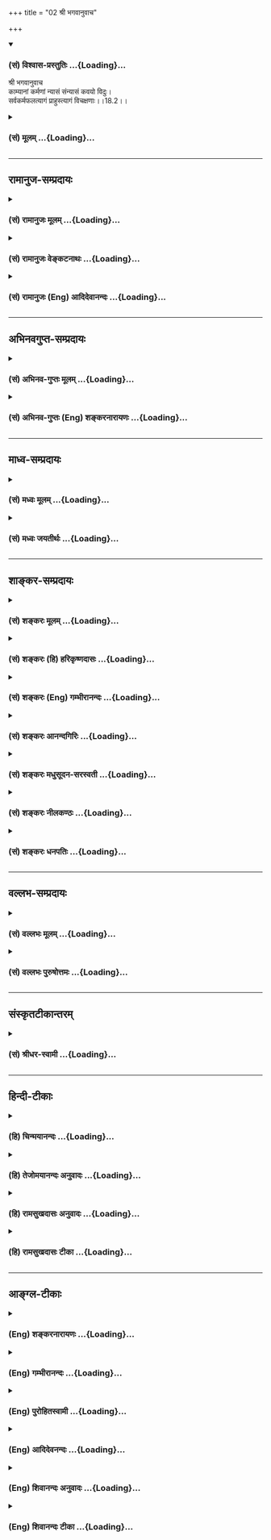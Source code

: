 +++
title = "02 श्री भगवानुवाच"

+++
<div class="js_include" newlevelforh1="3" title="(सं) विश्वास-प्रस्तुतिः" unfilled url="/purANam_vaiShNavam/mahAbhAratam/06-bhIShma-parva/03-bhagavad-gItA-parva/saMskRtam/vishvAsa-prastutiH/18_moxa-saMnyAsa-yogaH/02_shrI_bhagavAnuvAc.md">
<details open><summary><h3>(सं) विश्वास-प्रस्तुतिः ...{Loading}...</h3></summary>

श्री भगवानुवाच  
काम्यानां कर्मणां न्यासं संन्यासं कवयो विदुः।  
सर्वकर्मफलत्यागं प्राहुस्त्यागं विचक्षणाः।।18.2।।
</details>
</div>
<div class="js_include collapsed" newlevelforh1="3" title="(सं) मूलम्" unfilled url="/purANam_vaiShNavam/mahAbhAratam/06-bhIShma-parva/03-bhagavad-gItA-parva/saMskRtam/mUlam/18_moxa-saMnyAsa-yogaH/02_shrI_bhagavAnuvAc.md">
<details><summary><h3>(सं) मूलम् ...{Loading}...</h3></summary>

श्री भगवानुवाच  
काम्यानां कर्मणां न्यासं संन्यासं कवयो विदुः।  
सर्वकर्मफलत्यागं प्राहुस्त्यागं विचक्षणाः।।18.2।।
</details>
</div>


_________________
## रामानुज-सम्प्रदायः
<div class="js_include collapsed" newlevelforh1="3" title="(सं) रामानुजः मूलम्" unfilled url="/purANam_vaiShNavam/mahAbhAratam/06-bhIShma-parva/03-bhagavad-gItA-parva/saMskRtam/rAmAnujaH/mUlam/18_moxa-saMnyAsa-yogaH/02_shrI_bhagavAnuvAc.md">
<details><summary><h3>(सं) रामानुजः मूलम् ...{Loading}...</h3></summary>





**Sanskrit Commentary By Sri Ramanuja**

।।18.2।। श्रीभगवानुवाच -- केचन विद्वांसः **काम्यानां कर्मणां** न्यासं
स्वरूपत्यागं **संन्यासं विदुः** केचित् च **विचक्षणाः** नित्यानां
नैमित्तिकानां काम्यानां च सर्वेषां कर्मणां फलत्याग एव मोक्षशास्त्रेषु
त्यागशब्दार्थः इति **प्राहुः। तत्र शास्त्रीयः त्यागः
काम्यकर्मस्वरूपविषयः; सर्वकर्मफलविषयः; इति विवादं प्रदर्शयन् एकत्र
संन्यासशब्दम् इतरत्र त्यागशब्दं प्रयुक्तवान् अतः त्यागसंन्यासशब्दयोः
एकार्थत्वम् अङ्गीकृतम् इति ज्ञायते।  
  
तथानिश्चयं श्रृणु मे तत्र त्यागे भरतसत्तम। (गीता 18।4) इति त्यागशब्देन
एव निर्णयवचनात्। नियतस्य तु संन्यासः कर्मणो नोपपद्यते। मोहात्तस्य
परित्यागस्तामसः परिकीर्तितः।। (गीता 18।7)अनिष्टमिष्टं मिश्रं च त्रिविधं
कर्मणः फलम्। भवत्यत्यागिनां प्रेत्य न तु संन्यासिनां क्वचित्।। (गीता
18।12) इति परस्परपर्यायतादर्शनात् च तयोः एकार्थत्वं प्रतीयते; इति
निश्चीयते।।**


</details>
</div>
<div class="js_include collapsed" newlevelforh1="3" title="(सं) रामानुजः वेङ्कटनाथः" unfilled url="/purANam_vaiShNavam/mahAbhAratam/06-bhIShma-parva/03-bhagavad-gItA-parva/saMskRtam/rAmAnujaH/venkaTanAthaH/18_moxa-saMnyAsa-yogaH/02_shrI_bhagavAnuvAc.md">
<details><summary><h3>(सं) रामानुजः वेङ्कटनाथः ...{Loading}...</h3></summary>





**Sanskrit Commentary By Sri Vedantadeshikacharya Venkatanatha**

  
  
।।18.2।। पृथक्त्वैकत्वतत्स्वरूपजिज्ञासया प्रश्नश्चेत् तत्र
कस्मिन्नंशेकाम्यानाम् इत्यादिमतभेदोपन्यासस्य सङ्गतिः इत्यत्राऽऽह --
अथेति। अयमभिप्रायः -- न्यायतो ह्यत्र निर्णयः प्रतिपाद्यते सन्दिग्धे च
न्यायावतारः सन्देहश्चात्र वादिविप्रतिपत्तिनिबन्धन इति न्यायविषयविशोधनाय
विप्रतिपत्त्युपन्यासः -- इति। एतेन कथितार्थयोरपि
सन्न्यासत्यागशब्दयोर्विप्रतिपत्तिप्रशमनाय अस्मिन्नध्याये पुनः प्रश्न
इत्यपि सूचितम्। एकत्वस्वीकारेण प्रतिवचनात् पृथकत्वप्रतिक्षेपोऽर्थसिद्ध
इत्यभिप्रायेणाऽऽह -- एकमेव स्वरूपमिति। स्वमतस्यनिश्चयं श्रृणु \[17।4\]
इति वक्ष्यमाणत्वात्। कवयःविचक्षणाः इति पदद्वयं
नार्थप्राशस्त्यार्थवक्तृगौरवपरम् अपितु
विप्रतिपत्त्युपयुक्तवेदनमात्रपरमित्यभिप्रायेणाऽऽह -- केचन विद्वांस इति।
अनन्तरश्लोकेन भेदस्यएके; अपरे इति व्यक्तमुक्तत्वादिहापि
तद्विवक्षेत्यभिप्रायेण -- केचनेत्युक्तम्। काम्यानां कर्मणां न्यासम् इति
विशेषणादितरेषामपरित्यागः प्रतीयते उत्तरत्र चसर्वकर्मफलत्यागम् इति
विशेषणादत्र काम्यस्वरूपत्यागश्चेत्यभिप्रायेणाऽऽह -- स्वरूपत्यागमिति।
काम्यस्वरूपत्यागंवदतामयमभिप्रायः -- न तावन्नित्यनैमित्तिकवत् अकरणे
प्रत्यवायात्कर्मान्तरानर्हतापत्तिभयाद्वा काम्यमनुष्ठीयते। न च
त्रिवर्गसाधनाय; तस्यापवर्गप्रत्यनीकत्वात्। न च तदेव कर्मापवर्गस्यापि
स्वयं साधनम्; उपासनादिनैरर्थक्यप्रसङ्गात्। नच विनियोगपृथक्त्वेन
विद्याङ्गतया तत्परिग्रहः; यज्ञादिश्रुतेर्नित्यनैमित्तिकमात्रविषयत्वेऽपि
विरोधाभावात्। अत एव हिसर्वापेक्षा च यज्ञादिश्रुतेरश्ववत्
\[ब्र.सू.3।4।26\] इत्यधिकरणमाश्रमधर्मसापेक्षतापरं भाष्यते।
तस्मात्स्वर्गादिसंज्ञनरकहेतवः काम्याः क्रिया मुमुक्षुभिर्नानुष्ठेयाः --
इति।  
  
सर्वकर्मफलत्यागमिति वदतांत्वयमाशयः -- फलविरोधाद्धि काम्यानां त्यागः
शङ्क्यते अतः फलमेव त्यज्यताम्; न च निष्फलानुष्ठानप्रसङ्गः;
नित्यनैमित्तिकवदेव भगवत्प्रीतिमात्रार्थतया तदनुष्ठानोपपत्तेः। न चैवं न
विधिःयो वा एतदक्षरं गार्ग्यविदित्वा जुहोति यजते तपस्तप्यते बहूनि
वर्षसहस्राणि अन्तवदेवास्य तद्भवति \[बृ.उ.3।8।10\]
इत्यादिनाऽक्षरशब्दनिर्दिष्टपरमपुरुषवेदनावेदनाभ्यामेव तस्यैव कर्मणो
नित्यानित्यफलसाधनत्वश्रुतेः। अतो नित्यनैमित्तिकानामिव काम्यानामपि न
स्वरूपत्यागः -- इति।  
  
विवादस्य भिन्नविषयत्वायोगादत्र
त्यागसन्न्यासशब्दयोरेकार्थत्वावश्यम्भावात्पृथगर्थत्वशङ्कापरिहारोऽर्थलब्ध
इत्याह -- तत्रेति। एतेन सन्न्यासत्यागशब्दयोः पृथगर्थत्वमङ्गीकृत्य
कस्यचित्काम्यस्वरूपप्रहाणविषयतया कस्यचित्तु
नित्यनैमित्तिकफलोपेक्षार्थतां च वदन्तः प्रत्युक्ताः। नह्यत्र
काम्येतरकर्मफलत्यागमित्युच्यते। ततश्च सङ्कोचकाभावात् त्रिविधमपि कर्म
संगृह्णाति। तदिदमुक्तं -- नित्यानां नैमित्तिकानां काम्यानां च सर्वेषां
कर्मणामिति। नित्यानामपिप्राजापत्यं गृहस्थानाम् \[वि.पु.1।6।37\]
इत्यादिना फलसंयोगोऽवगतः।  
  
अत्र श्लोके त्यागसन्न्यासशब्दयोरर्थभेदव्युत्पादनपरतां निरसितुमैकार्थे
प्रस्पष्टं हेतुद्वयमाह -- तथेति। नह्यर्थद्वयविषयेऽत्र विमर्शे
अन्यतरस्यैव निश्चय उपपन्न
इत्यभिप्रायेणोक्तंत्यागशब्देनैवेति। परस्परपर्यायतादर्शनाच्चेति --
अयमभिप्रायः -- नियतस्य तु सन्न्यासः कर्मणो नोपपद्यते \[18।7\] इति
निषिद्ध एव हि सन्न्यासः। मोहात्तस्य परित्यागः \[18।7\] इति
त्यागशब्देनानूद्य तामसत्वेन निन्द्यते; अन्यथा
जरद्गवादिवाक्यवत्परस्परानन्वयप्रसङ्गात्। एवंभवत्यत्यागिनां प्रेत्य
\[18।12\] इत्युक्त एवार्थःन तु सन्न्यासिनां क्वचित् \[18।12\] इति
व्यतिरेकेण दृढीक्रियते। न च तदन्यविधिरन्याभावस्य व्यतिरेकः। अत इमौ
शब्दावत्राप्येकार्थावित्यङ्गीकृतम् -- इति प्रतिवक्त्रा भगवतेति शेषः।  



</details>
</div>
<div class="js_include collapsed" newlevelforh1="3" title="(सं) रामानुजः (Eng) आदिदेवानन्दः" unfilled url="/purANam_vaiShNavam/mahAbhAratam/06-bhIShma-parva/03-bhagavad-gItA-parva/saMskRtam/rAmAnujaH/english/AdidevAnandaH/18_moxa-saMnyAsa-yogaH/02_shrI_bhagavAnuvAc.md">
<details><summary><h3>(सं) रामानुजः (Eng) आदिदेवानन्दः ...{Loading}...</h3></summary>

18.2 The Lord said Some scholars understand that Sannyasa is complete
relinishment of desire-prompted acts. Some other wise men say that the
meaning of the term Tyaga, according to the Sastras dealing with
release, is relinishment of the fruits not only of all desiderative
(Kamya), but also of obligatory and occasional, duties . Here, the
problem is, whether the Tyaga taught in the Sastras concern desiderative
acts themselves, or fruits of all acts. Sri Krsna has used the terms
Sannyasa in one place and Tyaga elsewhere. From this it is understood
that Sri Krsna uses the terms Tyaga and Sannyasa as synonyms. Likewise,
the decisive teaching is about Tyaga alone in the statement: 'Hear My
decision, O Arjuna, about Tyaga' (18.4). That the terms are synonymously
used to denote the same sense, is conclusively established from such
passages as: 'But the renunciation (Sannyasa) of obligatory work is not
proper. Abandonment (Tyaga) of it through delusion is declared to be
Tamasika' (18.7); and 'To those who have not renounced the fruits of
actions, threefold are the conseences after death - undesirable,
desriable and mixed. But to those who have renounced, none whatsoever'
(18.12).

</details>
</div>


_________________
## अभिनवगुप्त-सम्प्रदायः
<div class="js_include collapsed" newlevelforh1="3" title="(सं) अभिनव-गुप्तः मूलम्" unfilled url="/purANam_vaiShNavam/mahAbhAratam/06-bhIShma-parva/03-bhagavad-gItA-parva/saMskRtam/abhinava-guptaH/mUlam/18_moxa-saMnyAsa-yogaH/02_shrI_bhagavAnuvAc.md">
<details><summary><h3>(सं) अभिनव-गुप्तः मूलम् ...{Loading}...</h3></summary>





**Sanskrit Commentary By Sri Abhinavgupta**

।।18.2।। अत्रोत्तरम् --,काम्यानामिति। काम्यानि -- अग्निष्टोमादीनि (
अग्निष्टोमसत्रादीनि )। सर्वकर्मेति -- सर्वेषां नित्यनैमित्तककर्मणां +++(S
-- नैमित्तिककाम्यकर्मणाम् )+++ क्रियमाणत्वेऽपि फलत्यागः त्यागः। अत्र
चाध्याये यदवशिष्टं +++(S;;N यदवशिष्टमवलग्नं वक्तव्यम् )+++ वक्तव्यमस्ति; तत्
प्राक्तनैरेव तत्रभवद्भट्टभास्करादिभिः वितत्य विमृष्टमिति किमस्माकं
तद्गूढार्थप्रकाशनमात्र +++(S -- प्रत्यभिज्ञानिर्वाहण -- )+++
प्रतिज्ञानिर्वाहणसाराणां पुनरुक्तप्रदर्शनप्रयासेन।


</details>
</div>
<div class="js_include collapsed" newlevelforh1="3" title="(सं) अभिनव-गुप्तः (Eng) शङ्करनारायणः" unfilled url="/purANam_vaiShNavam/mahAbhAratam/06-bhIShma-parva/03-bhagavad-gItA-parva/saMskRtam/abhinava-guptaH/english/shankaranArAyaNaH/18_moxa-saMnyAsa-yogaH/02_shrI_bhagavAnuvAc.md">
<details><summary><h3>(सं) अभिनव-गुप्तः (Eng) शङ्करनारायणः ...{Loading}...</h3></summary>

18.2 Kamyanam etc. The desire-motivated actions : the Agnistoma
(sacrifce) etc. All actions etc. : The relinishment is the relinishment
of fruits, even while performing all actions tha are to be performed
daily or occasionally. Whatever remains to be spoken in this chapter had
been examined in detail even by the previous commentators like the
revered Bhatta Bhaskara and others. Hence why should we take the trouble
of repeating. For, our main concern is to fulfil the promise to show
only the hidden purport of this \[work\]. Therefore now \[the Bhagavat\]
relates different views in order to determine the best in this regard -

</details>
</div>


_________________
## माध्व-सम्प्रदायः
<div class="js_include collapsed" newlevelforh1="3" title="(सं) मध्वः मूलम्" unfilled url="/purANam_vaiShNavam/mahAbhAratam/06-bhIShma-parva/03-bhagavad-gItA-parva/saMskRtam/madhvaH/mUlam/18_moxa-saMnyAsa-yogaH/02_shrI_bhagavAnuvAc.md">
<details><summary><h3>(सं) मध्वः मूलम् ...{Loading}...</h3></summary>





**Sanskrit Commentary By Sri Madhavacharya**

।।18.2।। फलानिच्छयाऽकरणेन वा काम्यकर्मणो न्यासः सन्न्यासः। त्यागस्तु
फलत्याग एव। तथा हि प्राचीनशालश्रुतिः -- अनिच्छयाऽकर्मणा वाऽपि
काम्यकर्मन्यासो न्यासः; फलत्यागस्तु त्यागः इति।


</details>
</div>
<div class="js_include collapsed" newlevelforh1="3" title="(सं) मध्वः जयतीर्थः" unfilled url="/purANam_vaiShNavam/mahAbhAratam/06-bhIShma-parva/03-bhagavad-gItA-parva/saMskRtam/madhvaH/jayatIrthaH/18_moxa-saMnyAsa-yogaH/02_shrI_bhagavAnuvAc.md">
<details><summary><h3>(सं) मध्वः जयतीर्थः ...{Loading}...</h3></summary>





**Sanskrit Commentary By Sri Jayatritha**

।।18.2।। काम्यानां कर्मणां इत्येतं श्लोकं केचिद्व्याचक्षते -- काम्यानां
कर्मणामश्वमेधादीनां स्वरूपेण त्यागः सन्न्यासः;
नित्यनैमित्तिकादिसर्वकर्मफलत्यागस्त्यागः इति; तदसदिति भावेनाऽऽह --
**फले**ति। वैकल्पिककाम्यानां स्वर्गादिफलानिच्छया विशेषणत्यागेन त्यागो
नियतकाम्यानां स्वरूपाकरणेन त्यागः सन्न्यासः; काम्यकर्मणामेव फलत्यागस्तु
त्यागः करणाकरणे तु न विवक्षित इत्यर्थः। कुत एतत् इत्यत आह -- **तथा
ही**ति। अकर्मणा अकरणेन
जनकाश्वपत्यादिभिर्मुमुक्षुभिरश्वमेधादीनामनुद्दिष्टफलानामनुष्ठानान्न
काम्यानां स्वरूपपरित्याग एव नित्यनैमित्तिकफलस्यान्तःकरणशुद्धेः
सर्वापेक्षितत्वेन तत्त्यागो न युक्तः।


</details>
</div>


_________________
## शाङ्कर-सम्प्रदायः
<div class="js_include collapsed" newlevelforh1="3" title="(सं) शङ्करः मूलम्" unfilled url="/purANam_vaiShNavam/mahAbhAratam/06-bhIShma-parva/03-bhagavad-gItA-parva/saMskRtam/shankaraH/mUlam/18_moxa-saMnyAsa-yogaH/02_shrI_bhagavAnuvAc.md">
<details><summary><h3>(सं) शङ्करः मूलम् ...{Loading}...</h3></summary>





**Sanskrit Commentary By Sri Shankaracharya**

।।18.2।। --,**काम्यानाम्** अश्वमेधादीनां **कर्मणां न्यासं
संन्यास**शब्दार्थम्; अनुष्ठेयत्वेन प्राप्तस्य अनुष्ठानम्; **कवयः**
पण्डिताः केचित् **विदुः** विजानन्ति। नित्यनैमित्तिकानाम् अनुष्ठीयमानानां
सर्वकर्मणाम् आत्मसंबन्धितया प्राप्तस्य फलस्य परित्यागः सर्वकर्मफलत्यागः
तं **प्राहुः** कथयन्ति **त्यागं** त्यागशब्दार्थं **विचक्षणाः** पण्डिताः।
यदि काम्यकर्मपरित्यागः फलपरित्यागो वा अर्थः वक्तव्यः; सर्वथा
परित्यागमात्रं संन्यासत्यागशब्दयोः एकः अर्थः स्यात्; न घटपटशब्दाविव
जात्यन्तरभूतार्थौ।।  
  
ननु नित्यनैमित्तिकानां कर्मणां फलमेव नास्ति इति आहुः। कथम् उच्यते तेषां
फलत्यागः; यथा वन्ध्यायाः पुत्रत्यागः नैष दोषः; नित्यानामपि कर्मणां भगवता
फलवत्त्वस्य इष्टत्वात्। वक्ष्यति हि भगवान् अनिष्टमिष्टं मिश्रं च (गीता
18।12) इति न तु संन्यासिनाम् (गीता 18।12) इति च। संन्यासिनामेव हि केवलं
कर्मफलासंबन्धं दर्शयन् असंन्यासिनां नित्यकर्मफलप्राप्तिम् भवत्यत्यागिनां
प्रेत्य (गीता 18।12) इति दर्शयति।।


</details>
</div>
<div class="js_include collapsed" newlevelforh1="3" title="(सं) शङ्करः (हि) हरिकृष्णदासः" unfilled url="/purANam_vaiShNavam/mahAbhAratam/06-bhIShma-parva/03-bhagavad-gItA-parva/saMskRtam/shankaraH/hindI/harikRShNadAsaH/18_moxa-saMnyAsa-yogaH/02_shrI_bhagavAnuvAc.md">
<details><summary><h3>(सं) शङ्करः (हि) हरिकृष्णदासः ...{Loading}...</h3></summary>





**Hindi Translation Of Sri Shankaracharya's Sanskrit Commentary By Sri
Harikrishnadas Goenka**

।।18.2।। पहले अध्यायोंमें जिनका जगहजगह निर्देश किया गया है; वे संन्यास और
त्याग -- दोनों शब्द स्पष्टार्थयुक्त नहीं हैं; इसलिये ( उनका स्पष्ट अर्थ
जाननेकी इच्छासे ) पूछनेवाले अर्जुनको उनका निर्णय सुनानेके लिये
श्रीभगवान् बोले --, कितने ही बुद्धिमान -- पण्डित लोग; अश्वमेधादि सकाम
कर्मोंके त्यागको संन्यास समझते हैं अर्थात् कर्तव्यरूपसे प्राप्त (
शास्त्रविहित ) सकाम कर्मोंके न करनेको संन्यास शब्दका अर्थ समझते हैं। कुछ
विचक्षण पण्डितजन अनुष्ठान किये जानेवाले नित्यनैमित्तिक सम्पूर्ण
कर्मोंके; अपनेसे सम्बन्ध रखनेवाले फलका परित्याग करनारूप जो
सर्वकर्मफलत्याग है; उसे ही त्याग कहते हैं; अर्थात् त्याग शब्दका वे ऐसा
अभिप्राय बतलाते हैं। कहनेका अभिप्राय; चाहे काम्य कर्मोंका ( स्वरूपसे )
त्याग करना हो और चाहे समस्त कर्मोंका फल छोड़ना ही हो; सभी प्रकारसे
संन्यास और त्याग इन दोनों शब्दोंका अर्थ तो; एकमात्र त्याग ही है। ये
दोनों शब्द घड़ा और वस्त्र आदि शब्दोंकी भाँति भिन्न जातीय अर्थके बोधक
नहीं हैं। पू₀ -- जब ऐसा कहा जाता है; कि नित्य और नैमित्तिक कर्मोंका तो
फल ही नहीं होता; फिर यहां वन्ध्याके पुत्रत्यागकी भाँति; उनके फलका त्याग
करनेके लिये कैसे कहा जाता है उ₀ -- नित्यकर्मोंका भी फल होता है -- यह बात
भगवान्को इष्ट है; इसलिये यह दोष नहीं है। क्योंकि भगवान् स्वयं कहेंगे कि
मरनेके बाद कर्मोंका अच्छाबुरा और मिला हुआ फल असंन्यासियोंको होता
है;,संन्यासियोंको नहीं इस प्रकार वहाँ केवल संन्यासियोंके लिये कर्मफलकी
अभाव दिखाकर; असंन्यासियोंके लिये कर्मफलकी प्राप्ति अवश्यम्भावी
दिखलायेंगे।


</details>
</div>
<div class="js_include collapsed" newlevelforh1="3" title="(सं) शङ्करः (Eng) गम्भीरानन्दः" unfilled url="/purANam_vaiShNavam/mahAbhAratam/06-bhIShma-parva/03-bhagavad-gItA-parva/saMskRtam/shankaraH/english/gambhIrAnandaH/18_moxa-saMnyAsa-yogaH/02_shrI_bhagavAnuvAc.md">
<details><summary><h3>(सं) शङ्करः (Eng) गम्भीरानन्दः ...{Loading}...</h3></summary>

18.2 Some kavayah, learned ones; viduh, know; sannyasam, sannyasa, the
meaning of the word sannyasa, the non-performance of what comes as a
duty; to be the nyasam, giving up; karmanam, of actions; kamyanam, done
with a desire for reward, e.g. Horse-sacrifice etc.
Sarva-karma-phala-tyagah, abandonment of the results of all actions,
means the giving up of the results accruing to oneself from all actions-
the daily obligatory and the occasional (nitya and naimittika) that are
performed. Vicaksanah, the adepts, the learned ones; prahuh, call, speak
of that; as tyagam, tyaga, as the meaning of the word tyaga. Even if
'the giving up of actions for desired results' or 'the abandonment of
results' be the intended meaning, in either case the one meaning of the
words sannyasa and tyaga amounts only to tyaga (giving up); they do not
imply distinct categories as do the words 'pot' and 'cloth'. Objection:
Well, is it not that they say the daily obligatory (nitya) and the
occasional (naimittika) rites and duties have no results at all; How is
the giving up of their results spoken of-like the abandoning of a son of
a barren woman;! Reply: This defect does not desire. It is the intention
of the Lord that the nitya-karmas (daily obligatory duties) also have
results; for the Lord will say, 'The threefold results of actions-the
undesirable, the desirable and the mixed-accrue after death to those who
do not resort to tyaga', and also, 'but never to those who resort to
sannyasa (monks)' (12). Indeed, by showing that, it is only in the case
of sannyasins (monks) alone that there is no connection with the results
of actions, the Lord asserts in, '৷৷.accrue after death to those who do
not resort to tyaga (renunciation)' (abid.), that the result of daily
obligatory (nitya) duties accrue to those who are not sannyasins
(monks).

</details>
</div>
<div class="js_include collapsed" newlevelforh1="3" title="(सं) शङ्करः आनन्दगिरिः" unfilled url="/purANam_vaiShNavam/mahAbhAratam/06-bhIShma-parva/03-bhagavad-gItA-parva/saMskRtam/shankaraH/AnandagiriH/18_moxa-saMnyAsa-yogaH/02_shrI_bhagavAnuvAc.md">
<details><summary><h3>(सं) शङ्करः आनन्दगिरिः ...{Loading}...</h3></summary>





**Sanskrit Commentary By Sri Anandgiri**

।।18.2।। ननु पूर्वेष्वध्यायेषु तत्र तत्र संन्यासत्यागयोरुक्तत्वात्किमिति
पुनस्तौ पृच्छ्येते ज्ञाते तदयोगात्तत्राह -- **तत्र तत्रेति।** न
निर्लुण्ठितार्थौ न निकृष्टार्थौ न विविक्तार्थावित्यर्थः। बुभुत्सया
प्रश्नस्य प्रवृत्तत्वात्प्रष्टुरभिप्रायं प्रश्नेन प्रतिपद्य
भगवानुत्तरमुक्तवानित्याह -- **अत इति।** पक्षद्वयोपन्यासेन
संन्यासत्यागशब्दयोरर्थभेदं कथयति -- **काम्यानामिति।** तत्किमिदानीं
संन्यासत्यागशब्दयोरात्यन्तिकं भिन्नार्थत्वं तथा प्रसिद्धिविरोधः
स्यादित्याशङ्क्यावान्तरभेदेऽपि नात्यन्तिकभेदोऽस्तीत्याह -- **यदीति।**
पुत्राभावाद्वन्ध्यायास्तत्त्यागायोगवन्नित्यनैमित्तिककर्मणामफलानां
फलत्यागानुपपत्तेरुक्तस्त्यागशब्दार्थो न सिद्ध्यतीति शङ्कते --
**नन्विति।** नित्यनैमित्तिककर्मफलस्य
वन्ध्यापुत्रसादृश्याभावात्तत्त्यागसंभवादुक्तस्त्यागशब्दार्थः संभवतीति
समाधत्ते -- **नैष दोष इति।** भगवता तेषां फलवत्त्वमिष्टमित्यत्र
वाक्यशेषमनुकूलयति -- **वक्ष्यतीति।** तर्हि संन्यासिनामसंन्यासिनां च
नित्याद्यनुष्ठायिनामविशेषेण तत्फलं स्यादिति चेन्नैवेत्याह --
**नत्विति।** वक्ष्यतीत्यनुकर्षणं चकारार्थः। प्रसक्तस्य वचसोऽर्थं
प्रकृतोपयोगित्वेन संगृह्य स्मारयति -- **संन्यासिनामिति।**


</details>
</div>
<div class="js_include collapsed" newlevelforh1="3" title="(सं) शङ्करः मधुसूदन-सरस्वती" unfilled url="/purANam_vaiShNavam/mahAbhAratam/06-bhIShma-parva/03-bhagavad-gItA-parva/saMskRtam/shankaraH/madhusUdana-sarasvatI/18_moxa-saMnyAsa-yogaH/02_shrI_bhagavAnuvAc.md">
<details><summary><h3>(सं) शङ्करः मधुसूदन-सरस्वती ...{Loading}...</h3></summary>





**Sanskrit Commentary By Sri Madhusudan Saraswati**

।।18.2।। तत्रान्तिमस्य सूचीकटाहन्यायेन निराकरणायोत्तरं श्रीभगवानुवाच --
काम्यानामिति। काम्यानां फलकामनया चोदितानामन्तःकरणशुद्धावनुपयुक्तानां
कर्मणामिष्टिपशुसोमादीनां न्यासं त्यागं संन्यासं विदुर्जानन्ति कवयः
सूक्ष्मदर्शिनः। केचित्तमेतं वेदानुवचनेन ब्राह्मणा विविदिषन्ति यज्ञेन
दानेन तपसाऽनाशकेन इति वाक्येन वेदानुवचनशब्दोपलक्षितस्य ब्रह्मचारिधर्मस्य
यज्ञदानशब्दाभ्यामुपलक्षितस्य गृहस्थधर्मस्य तपोऽनाशकशब्दाभ्यामुपलक्षितस्य
वानप्रस्थधर्मस्य नित्यस्य नित्येन नित्यविहितेन पापक्षयेण
द्वारेणात्मज्ञानार्थत्वं बोध्यते। नच विनियोगवैयर्थ्यंज्ञानमुत्पद्यते
पुंसां क्षयात्पापस्य कर्मणः इत्यनेनैव लब्धत्वादिति वाच्यम्। विनियोगाभावे
हि सत्यपि नित्यकर्मानुष्ठाने ज्ञानं स्याद्वा न वा स्यात्। सति तु
विनियोगे ज्ञानमवश्यं भवेदेवेति नियमार्थत्वात् तस्मान्नित्यकर्मणामेव
वेदने विविदिषायां वा विनियोगात्
सत्त्वशुद्धिविविदिषोत्पत्तिपूर्वकवेदनार्थिना नित्यान्येव कर्माणि
भगवदर्पणबुद्ध्याऽनुष्ठेयानि काम्यानि तु सर्वाणि सफलानि
परित्याज्यानीत्येकं मतम्। अपरं मतं सर्वकर्मफलत्यागं प्राहुस्त्यागं
विचक्षणाःसर्वेषां काम्यानां नित्यानां च प्रतिपदोक्तफलत्यागं
सत्त्वशुद्ध्यर्थितया विविदिषासंयोगेनानुष्ठानं विचक्षणा
विचारकुशलास्त्यागं प्राहुः। खादिरो यूपो भवति; खादिरं वीर्यकामस्य यूपं
करोति इत्यत्र यथैकस्य खादिरत्वस्य क्रतुप्रकरणपाठात्फलसंयोगाच्च
क्रत्वर्थत्वं पुरुषार्थत्वं च प्रमाणभेदात्; यथाऽग्निहोत्रेष्टिपशुसोमानां
सर्वेषामपि शतपथपठितानां चोत्पत्तिविधिसिद्धानां तत्तत्फलसंयोगः
प्रत्येकवाक्येन विविदिषासंयोगश्च यज्ञादिवाक्येन क्रियत इत्युपपन्नं;एकस्य
तूभयत्वे संयोगपृथक्त्वं इति न्यायात्। तदुक्तं
संक्षेपशारीरकेयज्ञेनेत्यादिवाक्यं शतपथविहितं कर्मवृन्दं गृहीत्वा
स्वोत्पत्त्याम्नातसिद्धं पुरुषविविदिषामात्रसाध्ये युनक्ति इति।
तस्मात्काम्यान्यपि फलाभिसंधिमकृत्वाऽन्तःकरणशुद्धये कर्तव्यानि।
नह्यग्निहोत्रादिकर्मणां स्वतः काम्यत्वनित्यत्वरूपो विशेषोऽस्ति
पुरुषाभिप्रायभेदकृतस्तु विशेषः फलाभिसंधित्यागे कुतस्त्यो नित्यकर्मणां च
प्रातिस्विकफलसद्भावअनिष्टमिष्टमिश्रं च त्रिविधं कर्मणः फलं इत्यत्र
वक्ष्यति। नित्यानामेव विविदिषासंयोगेन काम्यानां कर्मणां फलेन सह
स्वरूपतोऽपि परित्यागः पूर्वार्धस्यार्थः। काम्यानां नित्यानां च
संयोगपृथक्त्वेन विविदिषासंयोगात्तदर्थं स्वरूपतोऽनुष्ठानेऽपि
प्रातिस्विकफलाभिसन्धिमात्रपरित्याग इत्युत्तरार्धस्यार्थः।
तदेतदाहुर्वार्तिककृतःवेदानुवचनादीनामैकात्म्यज्ञानजन्मने। तमेतमिति
वाक्येन नित्यानां वक्ष्यते विधिः।। यद्वा विविदिषार्थत्वं सर्वेषामपि
कर्मणाम्। तमेतमिति वाक्येन संयोगस्य पृथक्त्वतः।। इति। तदेवं
सफलकाम्यकर्मत्यागः संन्यासशब्दार्थः सर्वेषामपि कर्मणां
फलाभिसन्धित्यागशब्दार्थं इति न घटपटशब्दयोरिव
संन्यासत्यागशब्दयोर्भिन्नजातीयार्थत्वं
किंत्वन्तःकरणशुद्ध्यर्थकर्मानुष्ठाने फलाभिसन्धित्याग इत्येक एवार्थ
उभयोरिति निर्णीत एकः प्रश्नोऽर्जुनस्य।


</details>
</div>
<div class="js_include collapsed" newlevelforh1="3" title="(सं) शङ्करः नीलकण्ठः" unfilled url="/purANam_vaiShNavam/mahAbhAratam/06-bhIShma-parva/03-bhagavad-gItA-parva/saMskRtam/shankaraH/nIlakaNThaH/18_moxa-saMnyAsa-yogaH/02_shrI_bhagavAnuvAc.md">
<details><summary><h3>(सं) शङ्करः नीलकण्ठः ...{Loading}...</h3></summary>





**Sanskrit Commentary By Sri Neelkanth**

।।18.2।। अत्रोत्तरं श्रीभगवानुवाच -- **काम्यानामिति।** काम्यानां रागतः
प्राप्तानां पुत्रकामेष्ट्यादीनां न तु फलस्य कामनाविषयत्वात् सर्वस्य
कर्मणः फलवत्त्वनियमात् सर्वं कर्म काम्यमेवेति नित्यादीनामपि
मुमुक्षोस्त्यागः स्यादिति सिद्धं नः समीहितमित्याशङ्क्याह -- **सर्वेति।**
सर्वेषां नित्यनैमित्तिककाम्यानां कर्मणां फलत्यागमेव त्यागं विचक्षणाः
प्राहुर्न स्वरूपतस्त्यागं प्राहुः। अतो न त्वदिष्टः संन्यासः
सिद्ध्यतीत्यर्थः। अयमाशयः -- यद्यपि संन्यासत्यागशब्दौ निवृत्तिमेव ब्रूतः
तथापि सा वैराग्याद्वा कायक्लेशभयाद्वा मौढ्याद्वा भवतीति तत्कारणानां
सात्त्विकादिभेदेन भिन्नत्वात्तस्या अपि सात्त्विकराजसतामसभेदेन त्रैविध्यं
त्रिविधश्रद्धाप्रधानत्वं च दुर्वारम्। न चाविरक्तोऽश्रद्दधानश्च
त्यक्तकर्मापि दृष्टविक्षेपहीनो दृश्यते। यथोक्तं वार्तिकाचार्यैःप्रमादिनो
बहिश्चित्ताः पिशुनाः कलहोत्सुकाः। संन्यासिनोऽपि दृश्यन्ते
दैवसंदूषिताशयाः। इति। तस्मादविरक्तकृतसंन्यासापेक्षया निष्कामकर्माचरणमेव
श्रेय इत्याशयेन भगवता काम्यकर्मत्यागः संन्यासत्वेन नित्यादिकर्मणां
फलानभिसंधानं च त्यागत्वेन स्तूयत इति। तस्मादश्रद्धया कृतः
संन्यासोऽप्यसन्नेवेति संन्यासाद्ब्रह्मणः स्थानमिति स्मृतं स्वफलं दातुं न
समर्थ इति युक्तमुक्तं भगवता अश्रद्धया कृतं सर्वं व्यर्थमिति। यत्तु
नित्यानामेव विविदिषायोगात्काम्यानां स्वरूपतोऽपि त्यागः
पूर्वार्धस्यार्थः। सर्वेषां कर्मणां फलतस्त्याग इत्युत्तरार्धार्थ इति
व्याख्यानं पक्षद्वयप्रदर्शनपरं तदग्रिमेण श्लोकेन
पौनरुक्त्यमावहतीत्युपेक्षितम्।


</details>
</div>
<div class="js_include collapsed" newlevelforh1="3" title="(सं) शङ्करः धनपतिः" unfilled url="/purANam_vaiShNavam/mahAbhAratam/06-bhIShma-parva/03-bhagavad-gItA-parva/saMskRtam/shankaraH/dhanapatiH/18_moxa-saMnyAsa-yogaH/02_shrI_bhagavAnuvAc.md">
<details><summary><h3>(सं) शङ्करः धनपतिः ...{Loading}...</h3></summary>





**Sanskrit Commentary By Sri Dhanpati**

।।18.2।। एवं पृष्टो ज्ञातार्जुनाभिप्रायः सर्वेष्वध्यायेषु तत्रतत्र
निर्दिष्टौ संन्यासत्यागशब्दौ न विविक्तार्थावित्यतः प्रश्नौचित्यं मत्वा
तन्निर्णयाय श्रीभगवानुवाच। काम्यानां
स्वर्गादिकामनाप्रयुक्तानामश्वमेधादीनां कर्मणां न्यासं परित्यागं संन्यासं
संन्यासशब्दार्थमनुष्ठेयत्वेन प्राप्तानामनुष्ठायं कवयः पण्डिताः
केचिद्विदुर्विजानन्ति। नित्यनैमित्तिकानामनुष्ठीयमानानां
सर्वकर्मणामात्मसंबन्धितया प्राप्तस्य फलस्य परित्यागः सर्वकर्मफलत्यागः तं
त्यागं त्यागशब्दार्थं विचक्षणाः निपुणाः पण्डिताः कथयन्ति। ननु
नित्यनैमित्तिकानां कर्मणां फलाभावद्वन्ध्यापुत्रस्य त्यागइव तेषां
फलत्यागासंभवादुक्तस्त्यागशब्दार्थो न युक्त इतिचेदुच्यते। यद्यपि
स्वर्गकामः पशुकाम इत्यादिवत्संध्यामुपासीतयावज्जीवमग्निहोत्रं जुहोति
इत्यादिषु फलविशेषो न श्रुयते तथाप्यपुरुषार्थे व्यापारे प्रेक्षावन्तं
प्रवर्तयितुमशक्नुवन्विधिर्विश्वजिन्न्यायेन किमपि फलमाक्षिपत्येव। श्रुयते
च नित्यादिषु फलंसर्व एते पुण्यलोका भवन्ति कर्मणा पितृलोकः; धर्मेण
पापमपनुदति इत्येवमादिषु। वक्ष्यति च भगवान्अनिष्टमिष्टं मिश्रं च त्रिविधं
कर्मणः फलम्। भवत्यत्यागिनां प्रेत्य नतु संन्यासिनां क्वचित्त इति।
तस्माद्युक्तमुक्तं सर्वकर्मफलत्यागं प्राहुस्त्यागं विचक्षण इति। नचैवमपि
निष्फलेषु कर्मस्वप्रवृत्तिरेव प्राप्तेति वाच्यम्। सर्वेषामपि कर्मणां
संयोगपृथक्त्वेन तमेतं वेदानुवचनेन ब्राह्मणा विविदिषन्ति यज्ञेन दानेन
तपसाऽनाशकेन इति श्रुत्या विविदिषार्थतत्वा विनियोगात्। तदुक्तं
सरेश्वराचार्यैःवेदानुवचनादीनामैख्यात्म्यज्ञानजन्मने। तमेतमिति वाक्येन
नित्यानां वक्ष्यते विधिः।। यद्वा विविदिषार्थत्वं सर्वेषामपि कर्मणाम्।
तमेतमिति वाक्येन संयोगस्य पृथक्त्वतः। तमेतमिति वाक्येन नित्यानां
वक्ष्यते विधिः।। यद्वा विविदिषार्थत्वं सर्वेषामपि कर्मणाम्। तमेतमिति
वाक्येन संयोगस्य पृथक्त्वतः।। इति। तथाच चतुर्थाध्यायस्थं सूत्रंएकस्य
तूभयत्वं संयोगपृथक्त्वम् इतिखादिरो यूपो भवतिखादिरं वीर्यकामस्य यूपं
कुर्वीत इत्यत्रैकस्य खादिरत्वस्योभयत्वे
क्रत्वर्थत्वपुरुषार्थत्वरुपोभयात्मकत्वे वचनद्वयेन
क्रतुशेषत्वफलशेषत्वसंयोगभेदावगमान्न नित्यानित्यसंयोगविरोधः तथा सर्वेषआं
कर्मणां स्वोत्पत्तिविधिसिद्धानां प्रत्येकं वाक्येन तत्तत्फलसंयोगः
तमेतमितिवाक्येन विविदिषासंयोगश्च सिद्य्धत इति।


</details>
</div>


_________________
## वल्लभ-सम्प्रदायः
<div class="js_include collapsed" newlevelforh1="3" title="(सं) वल्लभः मूलम्" unfilled url="/purANam_vaiShNavam/mahAbhAratam/06-bhIShma-parva/03-bhagavad-gItA-parva/saMskRtam/vallabhaH/mUlam/18_moxa-saMnyAsa-yogaH/02_shrI_bhagavAnuvAc.md">
<details><summary><h3>(सं) वल्लभः मूलम् ...{Loading}...</h3></summary>





**Sanskrit Commentary By Sri Vallabhacharya**

।।18.2।। तत्र त्यागसन्न्यासयोरैकार्थेऽपि विषयभेदेन विनिर्णयं
मतान्तरोपन्यासेन दर्शयन्नुत्तरभाष्यं स्वयं श्रीभगवानुवाच -- काम्यानां
कर्मणामिति। ज्योतिष्टोमेन स्वर्गकामो यजेत स पाप्मानं तरति स ब्रह्महत्यां
योऽश्वमेधेन यजते पुत्रकामो यजेत इत्यादिकामोपनिबन्धेन वेदेन विहितानां
सर्वेषां न्यासं स्वरूपतस्त्यागं सन्न्यासं कवयो योगिनो विदुः। ततोऽपि
विचक्षणाः स्वरूपतः त्यागमसहमाना निपुणा भक्ताः सर्वकर्मफलत्यागं सर्वेषां
नित्यनैमित्तिककाम्यानां तथाश्रुतानामपि कर्मणां श्रुतफलस्य त्याग एव
मोक्षशास्त्रे त्यागशब्दार्थ इति प्राहुः। तत्रैतेषां मते सन्न्यासार्थः
सम्यक् फलत एव; न स्वरूपत इत्यायाति।


</details>
</div>
<div class="js_include collapsed" newlevelforh1="3" title="(सं) वल्लभः पुरुषोत्तमः" unfilled url="/purANam_vaiShNavam/mahAbhAratam/06-bhIShma-parva/03-bhagavad-gItA-parva/saMskRtam/vallabhaH/puruShottamaH/18_moxa-saMnyAsa-yogaH/02_shrI_bhagavAnuvAc.md">
<details><summary><h3>(सं) वल्लभः पुरुषोत्तमः ...{Loading}...</h3></summary>





**Sanskrit Commentary By Sri Purushottamji**

  
  
।।18.2।। अस्योत्तरमाह श्रीभगवान् -- काम्यानामिति। काम्यानां ज्योतिष्टोमेन
स्वर्गकामो यजेत। सर्वपाप्मानं तरति ब्रह्महत्यां तरति योऽश्वमेधेन यजते
\[आप.श्रौ.10।1।2।1\] इत्यादिकर्मणां न्यासं परित्यागं कवयो
निर्दुष्टशब्दरसिकाः सन्न्यासं विदुः जानन्तीत्यर्थः। अत्रायं भावः --
सन्न्यासशब्देन सम्यक्प्रकारेण न्यासं स्थापनं तच्च काम्यानां
कामितफलपरित्यागेन भवदर्थफलार्थस्थापनरूपं शब्दार्थज्ञानेन ते जानन्ति।
एतेन तेषामपि शब्दार्थज्ञानवत्त्वमेवोक्तं; न तु तत्त्वज्ञानवत्त्वमिति
भावः। किञ्च; ये विचक्षणा विशेषेण व्याख्यानसमर्थाः चातुर्यादियुक्ताः
सर्वकर्मणां नित्यनैमित्तिकानामपि फलत्यागं त्यागं प्राहुः। यद्यपि
नित्यकर्मसु फलं न श्रूयते अहरहः सन्ध्यामुपासीत। यावज्जीवमग्निहोत्रं
जुहुयात् \[ \] इत्यादिषु; तथापि प्रत्यवायपरिहार एव फलमिति कल्पयन्ति।
एतदेव विचक्षणत्वेनोक्तम्। तेऽपि तत्त्वं न जानन्तीत्यर्थः।  



</details>
</div>


_________________
## संस्कृतटीकान्तरम्
<div class="js_include collapsed" newlevelforh1="3" title="(सं) श्रीधर-स्वामी" unfilled url="/purANam_vaiShNavam/mahAbhAratam/06-bhIShma-parva/03-bhagavad-gItA-parva/saMskRtam/shrIdhara-svAmI/18_moxa-saMnyAsa-yogaH/02_shrI_bhagavAnuvAc.md">
<details><summary><h3>(सं) श्रीधर-स्वामी ...{Loading}...</h3></summary>





**Sanskrit Commentary By Sri Sridhara Swami**

।।18.2।। तत्रोत्तरं श्रीभगवानुवाच **-- काम्यानामिति।**पुत्रकामो
यजेतस्वर्गकामो यजेत इत्येवमादिकामोपबन्धेन विहितानां काम्यानां कर्मणां
न्यासं परित्यागं संन्यासं कवयो विदुः सम्यक्फलैः सह सर्वकर्मणामपि न्यासं
संन्यासं पण्डिता विदुः जानन्तीत्यर्थः। सर्वेषां काम्यानां
नित्यनैमित्तिकानां च कर्मणां फलमात्रत्यागं प्राहुस्त्यागं विचक्षणा
निपुणाः नतु स्वरूपतः कर्मत्यागम्। ननु नित्यनैमित्तिकानां
फलाश्रवणादविद्यमानस्य फलस्य कथं त्यागः स्यात्; नहि वन्ध्यायाः
पुत्रत्यागः संभवति। उच्यते। यद्यपि स्वर्गकामः पशुकाम
इत्यादिवत्अहरहःसंध्यामुपासीतयावज्जीवमग्निहोत्रं जुहोति इत्यादिषु
फलविशेषो न श्रूयते तथाप्यपुरुषार्थे व्यापारे प्रेक्षावन्तं
प्रवर्तयितुमशक्नुवन्विधिःविश्वजिता यजेत इत्यादिष्विव सामान्यतः किमषि
फलमाक्षिपत्येव। नचातीव गुरुमतः श्रद्धया स्वसिद्धिरेव विधेः प्रयोजनमिति
मन्तव्यम्; पुरुषप्रवृत्त्यनुपपत्तेर्दुष्परिहरत्वात्। श्रूयते च
नित्यादिष्वपि फलम्सर्व एते पुण्यलोका भवन्ति इति;कर्मणा पितृलोकः
इति;धर्मेण पापमपनुदति इत्येवमादिषु। तस्माद्युक्तमुक्तंसर्वकर्मफलत्यागं
प्राहुस्त्यागं विचक्षणाः इति। ननु फलत्यागेन पुनरपि निष्फलेषु
कर्मस्वप्रवृत्तिरेव स्यात्तन्न; सर्वेषामपि कर्मणां संयोगपृथक्त्वेन
विविदिषार्थतया विनियोगात्। तथाच श्रुतिःतमेतमात्मानं वेदानुवचनेन
ब्राह्मणा विविदिषन्ति यज्ञेन दानेन तपसानाशकेन इति। अतः प्रतिपदोक्तं
सर्वं फलं बन्धकत्वेन त्यक्त्वा विविदिषार्थं सर्वकर्मानुष्ठानं घटत एव।
विविदिषा च नित्यानित्यवस्तुविवेकेन निवृत्तदेहाभिमानतया बुद्धेः
प्रत्यक्प्रवणता। तावत्पर्यन्तं च सत्त्वशुद्ध्यर्थं ज्ञानाविरुद्धं
यथोचितमावश्यकं कर्म कुर्वतस्तत्फलत्याग एव कर्वत्यागो नाम न स्वरूपेण।
तथाच श्रुतिःकुर्वन्नेवेह कर्माणि जिजीविषेच्छतं समा इति। ततः परं तु
सर्वकर्मनिवृत्तिः स्वत एव भवति। तदुक्तं नैष्कर्म्यसिद्धौप्रत्यक्प्रवणता
बुद्धेः कर्माण्युत्पाद्य शुद्धितः। कृतार्थान्यस्तमायान्ति प्रावृडन्ते
घना इव इति। उक्तंच भगवतायस्त्वात्मरतिरेव स्यादात्मतृप्तश्च मानवः।
आत्मन्येव च संतुष्टस्तस्य कार्यं न विद्यते इति। वसिष्ठेन चोक्तमन कर्माणि
त्यजेद्योगी कर्मभिस्त्यज्यते ह्यसौ। कर्मणो मूलभूतस्य संकल्पस्यैव नाशतः
इति। ज्ञाननिष्ठाविक्षेपकत्वमालक्ष्य त्यजेद्वा। तदुक्तं श्रीभगवता
भागवतेतावत्कर्माणि कुर्वीत न निर्विद्येत यावता। मत्कथाश्रवणादौ वा
श्रद्धा यावन्न जायते।। ज्ञाननिष्ठो विरक्तो वा मद्भक्तो वानपेक्षकः।
सलिङ्गानाश्रमांस्त्यक्त्वा चरेदविधिगोचरः इत्यादि।। अलमतिप्रसङ्गेन।
प्रकृतमनुसरामः।


</details>
</div>


_________________
## हिन्दी-टीकाः
<div class="js_include collapsed" newlevelforh1="3" title="(हि) चिन्मयानन्दः" unfilled url="/purANam_vaiShNavam/mahAbhAratam/06-bhIShma-parva/03-bhagavad-gItA-parva/hindI/chinmayAnandaH/18_moxa-saMnyAsa-yogaH/02_shrI_bhagavAnuvAc.md">
<details><summary><h3>(हि) चिन्मयानन्दः ...{Loading}...</h3></summary>





**Hindi Commentary By Swami Chinmayananda**

।।18.2।। काम्य कर्मों का त्याग संन्यास कलाता है और समस्त कर्मों का
फलत्याग त्याग कहा जाता हा। शास्त्रीय सिद्धांतों से अनभिज्ञ लोगों को इन
दोनों में कोई अन्तर नहीं ज्ञात होता; क्योंकि कामना सदैव फलप्राप्ति की ही
होती है। अत; कामना प्रेरित कर्मों का त्याग और कर्मफल की आसक्ति का त्याग
ये दोनों ही समान प्रतीत होते हैं। इसका कारण शास्त्रों से अनभिज्ञता अथवा
उनका सतही अध्ययन ही हो सकता है। इसमें कोई सन्देह नहीं कि दोनों का अर्थ
कामना का त्याग ही है; परन्तु त्याग और संन्यास में कुछ अन्तर है। फिर भी
त्याग; संन्यास का अविभाज्य अंग है। मनुष्य वर्तमान में कर्म करता है और
आशा करता है कि उसे इष्टफल भविष्य में प्राप्त होगा। वर्तमान के कर्म का
परिणाम ही भावी फल है। इसलिए; निष्काम कर्म वर्तमान में ही हो सकते हैं; जब
कि फलभोग की चिन्ता से उत्पन्न होने वाली मन की व्याकुलता का संबंध भविष्य
काल से होता है। वर्तमान के कर्म की परिसमाप्ति भावी फल में होती है। कामना
और विक्षेप मन में अशान्ति उत्पन्न करते हैं। कामना जितनी अधिक तीव्र होगी;
उतनी ही अधिक मात्रा में हमारी आन्तरिक शक्तियों का ह्रास होगा और ऐसा
शक्तिहीन पुरुष किसी भी कर्म को कुशलता एवं उत्साह के साथ सम्पादित नहीं कर
सकता। यह भी ध्यान देने योग्य बात है कि अहंकार या जीव ही इच्छा करता है।
अत; अहंकार की निवृत्ति का अर्थ है; व्यष्टि जीव की विरति और उस साधक की
अपने सर्वोच्च स्वरूप में दृढ़ स्थिति। कर्म वर्तमान में होते हैं और उनके
फल भविष्य में प्राप्त होने की सम्भावना रहती है। जो व्यक्ति फल की चिन्ता
करता है वह वर्तमान में कार्य करने की अपनी क्षमता खो देता है। स्वाभाविक
ही है कि उस व्यक्ति को इष्ट फल मिलने की सम्भावना कम हो जाती है; क्योंकि
कर्म का फल कर्ता के प्रयत्न तथा प्रकृति के नियमादि अन्य कई कारणों पर
निर्भर करता है। अत हमें फलासक्ति का त्याग करने का उपदेश दिया जाता
है। संक्षेप में यह कहा जा सकता है कि त्याग साधन है और संन्यास साध्य है।
त्याग और संन्यास की साधना का संबंध हमारे कर्मों से है। भगवान् श्रीकृष्ण
कर्म के महत्त्व पर बल देते हुए कभी नहीं थकते। इन दोनों शब्दों में से कोई
भी यह नहीं दर्शाता है कि हमको कर्म की उपेक्षा करनी चाहिए। इसके विपरीत;
दोनों का आग्रह कर्म के पालन पर ही है। हमको कर्म करने ही चाहिए। तथापि; ये
कर्म अहंकार और स्वार्थ या फलासक्ति से रहित होने चाहिए। फलासक्ति ही हमारी
कार्यकुशलता में बाधक बनती है। फलासक्ति के अभाव में हमारे कर्म हमें अपना
पूर्ण पुरस्कार प्रदान कर सकते हैं। हम कह सकते हैं कि वेदों में प्रयुक्त
इन दो शब्दों के अर्थों की अपेक्षा गीता में दी गई इनकी परिभाषाएं अधिक
उदार एवं सहिष्णु हैं। अज्ञानी पुरुष को कर्म करने चाहिए या नहीं इस पर कहते
हैं


</details>
</div>
<div class="js_include collapsed" newlevelforh1="3" title="(हि) तेजोमयानन्दः अनुवादः" unfilled url="/purANam_vaiShNavam/mahAbhAratam/06-bhIShma-parva/03-bhagavad-gItA-parva/hindI/tejomayAnandaH/anuvAdaH/18_moxa-saMnyAsa-yogaH/02_shrI_bhagavAnuvAc.md">
<details><summary><h3>(हि) तेजोमयानन्दः अनुवादः ...{Loading}...</h3></summary>

।।18.2।। श्रीभगवान् ने कहा -- (कुछ) कवि (पण्डित) जन काम्य कर्मों के
त्याग को "संन्यास" समझते हैं और विचारशील जन समस्त कर्मों के फलों के
त्याग को "त्याग" कहते हैं।।

</details>
</div>
<div class="js_include collapsed" newlevelforh1="3" title="(हि) रामसुखदासः अनुवादः" unfilled url="/purANam_vaiShNavam/mahAbhAratam/06-bhIShma-parva/03-bhagavad-gItA-parva/hindI/rAmasukhadAsaH/anuvAdaH/18_moxa-saMnyAsa-yogaH/02_shrI_bhagavAnuvAc.md">
<details><summary><h3>(हि) रामसुखदासः अनुवादः ...{Loading}...</h3></summary>





**Hindi Translation By Swami Ramsukhdas**

।।18.2।। श्रीभगवान् बोले -- कई विद्वान् काम्यकर्मोंके त्यागको संन्यास
कहते हैं और कई विद्वान् सम्पूर्ण कर्मोंके फलके त्यागको त्याग कहते हैं।
कई विद्वान् कहते हैं कि कर्मोंको दोषकी तरह छोड़ देना चाहिये और कई
विद्वान् कहते हैं कि यज्ञ; दान और तपरूप कर्मोंका त्याग नहीं करना चाहिये।


</details>
</div>
<div class="js_include collapsed" newlevelforh1="3" title="(हि) रामसुखदासः टीका" unfilled url="/purANam_vaiShNavam/mahAbhAratam/06-bhIShma-parva/03-bhagavad-gItA-parva/hindI/rAmasukhadAsaH/TIkA/18_moxa-saMnyAsa-yogaH/02_shrI_bhagavAnuvAc.md">
<details><summary><h3>(हि) रामसुखदासः टीका ...{Loading}...</h3></summary>





**Hindi Commentary By Swami Ramsukhdas**

।।18.2।।***व्याख्या --***  दार्शनिक विद्वानोंके चार मत हैं --,**1 --
काम्यानां कर्मणां न्यासं संन्यासं कवयो विदुः --** कई विद्वान् कहते हैं
कि काम्यकर्मोंके त्यागका नाम **संन्यास** है अर्थात् इष्टकी प्राप्ति और
अनिष्टकी निवृत्तिके लिये जो कर्म किये जाते हैं; उनका त्याग करनेका नाम
**संन्यास** है।  
  
**2 -- सर्वकर्मफलत्यागं प्राहुस्त्यागं विचक्षणाः --** कई विद्वान् कहते
हैं कि सम्पूर्ण कर्मोंके फलकी इच्छाका त्याग करनेका नाम **त्याग** है
अर्थात् फल न चाहकर कर्तव्यकर्मोंको करते रहनेका नाम **त्याग** है।  
  
**3 -- त्याज्यं दोष (टिप्पणी प₀ 870.1) वदित्येके कर्म प्राहुर्मनीषिणः
--** कई विद्वान् कहते हैं कि सम्पूर्ण कर्मोंको दोषकी तरह छोड़ देना
चाहिये।  
  
**4 -- यज्ञदानतपःकर्म न त्याज्यमिति चापरे --** अन्य विद्वान् कहते हैं कि
दूसरे सब कर्मोंका भले ही त्याग कर दें; पर यज्ञ; दान और तपरूप कर्मोंका
त्याग नहीं करना चाहिये। उपर्युक्त चारों मतोंमें दो विभाग दिखायी देते हैं
-- पहला और तीसरा मत **संन्यास**(साङ्ख्ययोग) का है तथा दूसरा और चौथा मत
**त्याग**(कर्मयोग) का है। इन दो विभागोंमें भी थोड़ाथोड़ा अन्तर है। पहले
मतमें केवल काम्यकर्मोंका त्याग है और तीसरे मतमें कर्ममात्रका त्याग है।
ऐसे ही दूसरे मतमें कर्मोंके फलका त्याग है और चौथे मतमें यज्ञ; दान और
तपरूप कर्मोंके त्यागका निषेध है। दार्शनिकोंके उपर्युक्त चार मतोंमें
क्याक्या कमियाँ हैं और उनकी अपेक्षा भगवान्के मतमें क्याक्या विलक्षणताएँ
हैं; इसका विवेचन इस प्रकार है --,**1 -- काम्यानां कर्मणां न्यासं
संन्यासम् --** संन्यासके इस पहले मतमें केवल काम्यकर्मोंका त्याग बताया
गया है परन्तु इसके अलावा भी नित्य; नैमित्तिक आदि आवश्यक कर्तव्यकर्म बाकी
रह जाते हैं **(टिप्पणी प₀ 870.2)**। अतः यह मत पूर्ण नहीं है क्योंकि
इसमें न तो कर्तृत्वका त्याग बताया है और न स्वरूपमें स्थिति ही बतायी है।
परन्तु भगवान्के मतमें कर्मोंमें कर्तृत्वाभिमान नहीं रहता और स्वरूपमें
स्थिति हो जाती है जैसे -- इसी अध्यायके सत्रहवें श्लोकमें जिसमें
अहंकृतभाव नहीं है और जिसकी बुद्धि कर्मफलमें लिप्त नहीं होती -- ऐसा कहकर
कर्तृत्वाभिमानका त्याग बताया है और अगर वह सम्पूर्ण प्राणियोंको मार दे;
तो भी न मारता है; न बँधता है -- ऐसा कहकर स्वरूपमें स्थिति बतायी है।  
  
**2 -- त्याज्यं दोषवदित्येके --** संन्यासके इस दूसरे मतमें सब कर्मोंको
दोषकी तरह छोड़नेकी बात है। परन्तु सम्पूर्ण कर्मोंका त्याग कोई कर ही नहीं
सकता (गीता 3। 5) और कर्ममात्रका त्याग करनेसे जीवननिर्वाह भी नहीं हो सकता
(गीता 3। 8)। इसलिये भगवान्ने नित्य कर्मोंका स्वरूपसे त्याग करनेको
राजसतामस त्याग बताया है (18। 78)।  
  
**3 -- सर्वकर्मफलत्यागम् --** त्यागके इस पहले मतमें केवल फलका त्याग
बताया है। यहाँ फलत्यागके अन्तर्गत केवल कामनाके त्यागकी ही बात आयी है
**(टिप्पणी प₀ 871.1)**। ममताआसक्तिके त्यागकी बात इसके अन्तर्गत नहीं ले
सकते क्योंकि ऐसा लेनेपर दार्शनिकों और भगवान्के मतोंमें कोई अन्तर नहीं
रहेगा। भगवान्के मतमें कर्मकी आसक्ति और फलकी आसक्ति -- दोनोंके ही त्यागकी
बात आयी है -- **सङ्गं** त्यक्त्वा फलानि च **(गीता 18। 6)।**  
  
4 -- यज्ञदानतपःकर्म न त्याज्यम् -- **त्याग अर्थात् कर्मयोगके इस दूसरे
मतमें यज्ञ; दान और तपरूप कर्मोंका त्याग न करनेकी बात है। परन्तु इन
तीनोंके अलावा वर्ण; आश्रम; परिस्थिति आदिको लेकर जितने कर्म आते हैं; उनको
करने अथवा न करनेके विषयमें कुछ नहीं कहा गया है -- यह इसमें अधूरापन है।
भगवान्के मतमें इन कर्मोंका केवल त्याग ही नहीं करना चाहिये; प्रत्युत इनको
न करते हों; तो जरूर करना चाहिये और इनके अतिरिक्त तीर्थ; व्रत आदि
कर्मोंको भी फल एवं आसक्तिका त्याग करके करना चाहिये (18। 56)।  
  
***सम्बन्ध --***  पीछेके दो श्लोकोंमें दार्शनिक विद्वानोंके चार मत
बतानेके बाद अब भगवान् आगेके तीन श्लोकोंमें पहले त्यागके विषयमें अपना मत
बताते हैं।**


</details>
</div>


_________________
## आङ्ग्ल-टीकाः
<div class="js_include collapsed" newlevelforh1="3" title="(Eng) शङ्करनारायणः" unfilled url="/purANam_vaiShNavam/mahAbhAratam/06-bhIShma-parva/03-bhagavad-gItA-parva/english/shankaranArAyaNaH/18_moxa-saMnyAsa-yogaH/02_shrI_bhagavAnuvAc.md">
<details><summary><h3>(Eng) शङ्करनारायणः ...{Loading}...</h3></summary>

18.2. The Bhagavat said The seers understand the act of renouncing the
desire-motivated actions as renunciation; the experts declare the
relinishment of the fruits of all actions to be relinishment.

</details>
</div>
<div class="js_include collapsed" newlevelforh1="3" title="(Eng) गम्भीरानन्दः" unfilled url="/purANam_vaiShNavam/mahAbhAratam/06-bhIShma-parva/03-bhagavad-gItA-parva/english/gambhIrAnandaH/18_moxa-saMnyAsa-yogaH/02_shrI_bhagavAnuvAc.md">
<details><summary><h3>(Eng) गम्भीरानन्दः ...{Loading}...</h3></summary>

18.2 The Blessed Lord said The learned ones know sannyasa to be the
giving up of actions done with a desire for reward. The adepts call the
abandonment of the results of all works as tyaga.

</details>
</div>
<div class="js_include collapsed" newlevelforh1="3" title="(Eng) पुरोहितस्वामी" unfilled url="/purANam_vaiShNavam/mahAbhAratam/06-bhIShma-parva/03-bhagavad-gItA-parva/english/purohitasvAmI/18_moxa-saMnyAsa-yogaH/02_shrI_bhagavAnuvAc.md">
<details><summary><h3>(Eng) पुरोहितस्वामी ...{Loading}...</h3></summary>

18.2 Lord Shri Krishna replied: The sages say that renunciation means
forgoing an action which springs from desire; and relinquishing means
the surrender of its fruit.

</details>
</div>
<div class="js_include collapsed" newlevelforh1="3" title="(Eng) आदिदेवनन्दः" unfilled url="/purANam_vaiShNavam/mahAbhAratam/06-bhIShma-parva/03-bhagavad-gItA-parva/english/AdidevanandaH/18_moxa-saMnyAsa-yogaH/02_shrI_bhagavAnuvAc.md">
<details><summary><h3>(Eng) आदिदेवनन्दः ...{Loading}...</h3></summary>

18.2 The Lord said The sages hold that Sannyasa is the giving up of all
works which are motivated by desire. The wise declare Tyaga to be the
abandonment of fruits of all works.

</details>
</div>
<div class="js_include collapsed" newlevelforh1="3" title="(Eng) शिवानन्दः अनुवादः" unfilled url="/purANam_vaiShNavam/mahAbhAratam/06-bhIShma-parva/03-bhagavad-gItA-parva/english/shivAnandaH/anuvAdaH/18_moxa-saMnyAsa-yogaH/02_shrI_bhagavAnuvAc.md">
<details><summary><h3>(Eng) शिवानन्दः अनुवादः ...{Loading}...</h3></summary>

18.2 The Blessed Lord said The sages understand Sannyasa to be the
renunciation of action with desire; the wise declare the abandonment of
the fruits of all actions as Tyaga.

</details>
</div>
<div class="js_include collapsed" newlevelforh1="3" title="(Eng) शिवानन्दः टीका" unfilled url="/purANam_vaiShNavam/mahAbhAratam/06-bhIShma-parva/03-bhagavad-gItA-parva/english/shivAnandaH/TIkA/18_moxa-saMnyAsa-yogaH/02_shrI_bhagavAnuvAc.md">
<details><summary><h3>(Eng) शिवानन्दः टीका ...{Loading}...</h3></summary>





**English Commentary By Swami Sivananda**

18.2 काम्यानाम् (of) desireful; कर्मणाम् of actions; न्यासम् the
renunciation; संन्यासम् Sannyasa; कवयः the sages; विदुः understand;
सर्वकर्मफलत्यागम् the abandonment of the fruits of all works; प्राहुः
declare; त्यागम् abandonment; विचक्षणाः the wise.Commentary Kamya
Karmani Activities such as the Asvamedha (a special sacrifice); etc.;
which are performed for the attainment of specific selfish ends. The
wise men declare that Tyaga means abandonment of the fruits of all the
Nitya and Naimittika works (ordinary and extraordinary or occasional
duties).The rootmeaning of the words Sannyasa and Tyaga is to give up.
In popular usage Sannyasa and Tyaga are more or less synonymous. Both
mean renunciation. The two words do not mean two altogether distinct
ideas as stone and fruit; or pot and cloth. They convey the same general
idea with a slight distinction.An objector asks It is said that the
Nitya and Naimittika actions cannot produce any fruits. Why then is the
relinishment of their fruits mentioned here It is like asking for the
relinishment of the barren womans sonWe say The objection is not
correct. In the opinion of the Lord; ordinary and occasional duties
cause their own fruits (vide XVIII.12). Sannyasins alone who have
renounced the desire for the fruits of actions will not get the fruits;
but other persons will have to reap the fruits of the ordinary and
occasional actions.If one renounces all actions after the attainment of
Selfrealisation and enters into the fourth order of life (Sannyasa) it
is called VidvatSannyasa. If one renounces all actions and enters into
the order of Sannyasa for the sake of doing VedantaVichara (or
reflection on the truths of the Vedantaphilosophy and on the true
significance of the great sentences of the Upanishads which reveal the
identity of the individual soul with the Supreme Being) and for thus
attaining Selfrealisation; it is called VividishaSannyasa.


</details>
</div>
